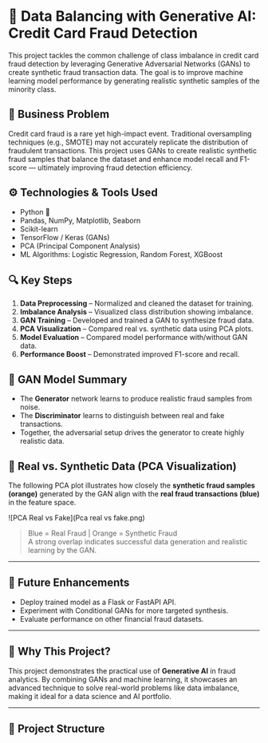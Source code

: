 # 🧠 Data Balancing with Generative AI: Credit Card Fraud Detection

This project tackles the common challenge of class imbalance in credit card fraud detection by leveraging Generative Adversarial Networks (GANs) to create synthetic fraud transaction data. The goal is to improve machine learning model performance by generating realistic synthetic samples of the minority class.


## 📌 Business Problem

Credit card fraud is a rare yet high-impact event. Traditional oversampling techniques (e.g., SMOTE) may not accurately replicate the distribution of fraudulent transactions. This project uses GANs to create realistic synthetic fraud samples that balance the dataset and enhance model recall and F1-score — ultimately improving fraud detection efficiency.

## ⚙️ Technologies & Tools Used

- Python 🐍
- Pandas, NumPy, Matplotlib, Seaborn
- Scikit-learn
- TensorFlow / Keras (GANs)
- PCA (Principal Component Analysis)
- ML Algorithms: Logistic Regression, Random Forest, XGBoost


## 🔍 Key Steps

1. **Data Preprocessing** – Normalized and cleaned the dataset for training.
2. **Imbalance Analysis** – Visualized class distribution showing imbalance.
3. **GAN Training** – Developed and trained a GAN to synthesize fraud data.
4. **PCA Visualization** – Compared real vs. synthetic data using PCA plots.
5. **Model Evaluation** – Compared model performance with/without GAN data.
6. **Performance Boost** – Demonstrated improved F1-score and recall.


## 🧠 GAN Model Summary

- The **Generator** network learns to produce realistic fraud samples from noise.
- The **Discriminator** learns to distinguish between real and fake transactions.
- Together, the adversarial setup drives the generator to create highly realistic data.

## 📸 Real vs. Synthetic Data (PCA Visualization)

The following PCA plot illustrates how closely the **synthetic fraud samples (orange)** generated by the GAN align with the **real fraud transactions (blue)** in the feature space.

![PCA Real vs Fake](Pca real vs fake.png)

> Blue = Real Fraud | Orange = Synthetic Fraud  
> A strong overlap indicates successful data generation and realistic learning by the GAN.

---

## 🚀 Future Enhancements

- Deploy trained model as a Flask or FastAPI API.
- Experiment with Conditional GANs for more targeted synthesis.
- Evaluate performance on other financial fraud datasets.

---

## 🤔 Why This Project?

This project demonstrates the practical use of **Generative AI** in fraud analytics. By combining GANs and machine learning, it showcases an advanced technique to solve real-world problems like data imbalance, making it ideal for a data science and AI portfolio.

---

## 📂 Project Structure


